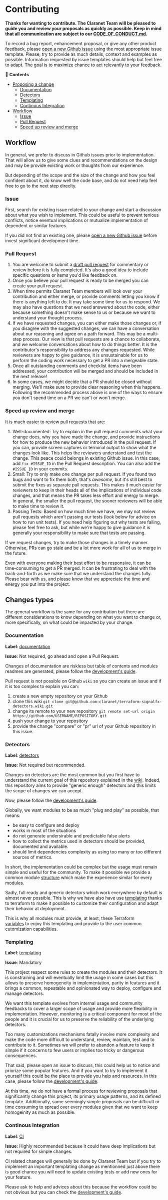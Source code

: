 # Contributing

__Thanks for wanting to contribute. The Claranet Team will be pleased to guide you and review 
your proposals as quickly as possible. Keep in mind that all communication are 
subject to our [CODE_OF_CONDUCT.md](/CODE_OF_CONDUCT.md).__

To record a bug report, enhancement proposal, or give any other product feedback, please [open 
a new Github issue](https://github.com/claranet/terraform-signalfx-detectors/issues/new/choose) 
using the most appropriate issue template. Please, try to provide as much details, context and 
examples as possible. Information requested by issue templates should help but feel free to 
adapt. The goal is to maximize chance to act relevantly to your feedback.

<!-- START doctoc generated TOC please keep comment here to allow auto update -->
<!-- DON'T EDIT THIS SECTION, INSTEAD RE-RUN doctoc TO UPDATE -->
:link: **Contents**

- [Proposing a change](#proposing-a-change)
  - [Documentation](#documentation)
  - [Detectors](#detectors)
  - [Templating](#templating)
  - [Continous Integration](#continous-integration)
- [Workflow](#workflow)
  - [Issue](#issue)
  - [Pull Request](#pull-request)
  - [Speed up review and merge](#speed-up-review-and-merge)

<!-- END doctoc generated TOC please keep comment here to allow auto update -->

## Workflow

In general, we prefer to discuss in Github issues prior to implementation. That will allow us to 
give some clues and recommendations on the design and may be provide existing work or thoughts 
from our experience.

But depending of the scope and the size of the change and how you feel confident about it, do 
know well the code base, and do not need help feel free to go to the next step direclty.

### Issue

First, search for existing issue related to your change and start a discussion about what you 
wish to implement. This could be useful to prevent tenious conflicts, notice eventual 
implications or mutualize implementation of dependent or similar features.

If you did not find an existing one, please [open a new Github
issue](https://github.com/claranet/terraform-signalfx-detectors/issues/new/choose) 
before invest significant development time.

### Pull Request

1. You are welcome to submit a [draft pull 
request](https://github.blog/2019-02-14-introducing-draft-pull-requests/) 
for commentary or review before it is fully completed. It's also a good idea to include specific 
questions or items you'd like feedback on.
2. Once you believe your pull request is ready to be merged you can create your pull request.
3. When time permits Claranet Team members will look over your contribution and either merge, or 
provide comments letting you know if there is anything left to do. It may take some time for us 
to respond. We may also have questions that we need answered about the code, either because 
something doesn't make sense to us or because we want to understand your thought process. 
4. If we have requested changes, you can either make those changes or, if you disagree with 
the suggested changes, we can have a conversation about our reasoning and agree on a path 
forward. This may be a multi-step process. Our view is that pull requests are a chance to 
collaborate, and we welcome conversations about how to do things better. It is the contributor's 
responsibility to address any changes requested. While reviewers are happy to give guidance, 
it is unsustainable for us to perform the coding work necessary to get a PR into a mergeable state.
5. Once all outstanding comments and checklist items have been addressed, your contribution will 
be merged and should be included in the next release!
6. In some cases, we might decide that a PR should be closed without merging. We'll make sure to 
provide clear reasoning when this happens. Following the recommended process above is one of the 
ways to ensure you don't spend time on a PR we can't or won't merge.

### Speed up review and merge

It is much easier to review pull requests that are:

1. Well-documented: Try to explain in the pull request comments what your change does, why you have 
made the change, and provide instructions for how to produce the new behavior introduced in the pull 
request. If you can, provide screen captures or terminal output to show what the changes look like. 
This helps the reviewers understand and test the change. This peace could belongs in existing Github 
issue. In this case, add `fix #ISSUE_ID` in the Pull Request description. You can also add the 
`#ISSUE_ID` in your commits.
2. Small: Try to only make one change per pull request. If you found two bugs and want to fix them 
both, that's *awesome*, but it's still best to submit the fixes as separate pull requests. This 
makes it much easier for reviewers to keep in their heads all of the implications of individual 
code changes, and that means the PR takes less effort and energy to merge. In general, the smaller 
the pull request, the sooner reviewers will be able to make time to review it.
3. Passing Tests: Based on how much time we have, we may not review pull requests which aren't 
passing our tests (look below for advice on how to run unit tests). If you need help figuring out 
why tests are failing, please feel free to ask, but while we're happy to give guidance it is 
generally your responsibility to make sure that tests are passing.

If we request changes, try to make those changes in a timely manner. Otherwise, PRs can go stale 
and be a lot more work for all of us to merge in the future.

Even with everyone making their best effort to be responsive, it can be time-consuming to get a 
PR merged. It can be frustrating to deal with the back-and-forth as we make sure that we understand 
the changes fully. Please bear with us, and please know that we appreciate the time and energy you 
put into the project.

## Changes types

The general workflow is the same for any contribution but there are different considerations to 
know depending on what you want to change or, more specifically, on what could be impacted by 
your change.

### Documentation

__Label__: 
[documentation](https://github.com/claranet/terraform-signalfx-detectors/labels/documentation)

__Issue__: Not required, go ahead and open a Pull Request.

Changes of documentation are riskless but table of contents and modules readmes are generated, 
please follow the [development's guide](docs/development.md#documentation).

Pull request is not possible on Github `wiki` so you can create an issue and if it is too 
complex to explain you can:

1. create a new empty repository on your Github
1. clone this wiki `git clone git@github.com:claranet/terraform-signalfx-detectors.wiki.git`
1. change its remote to your new repository `git remote set-url origin https://github.com/USERNAME/REPOSITORY.git`
1. push your change to your repository
1. provide the change "compare" or "pr" url of your Github repository in this issue.

### Detectors

__Label__: 
[detectors](https://github.com/claranet/terraform-signalfx-detectors/labels/detectors)

__Issue__: Not required but recommended.

Changes on detectors are the most common but you first have to understand the current goal of 
this repository explained in the [wiki](https://github.com/claranet/terraform-signalfx-detectors/wiki).
Indeed, this repository aims to provide "generic enough" detectors and this limits the scope of changes we 
can accept. 

Now, please follow the [development's guide](docs/development.md#detectors).

Globally, we want modules to be as much "plug and play" as possible, that means:

* be easy to configure and deploy
* works in most of the situations
* do not generate undersirable and predictable false alerts
* how to collect the metrics used in detectors should be provided, documented and available.
* should limit dependencies complexity as using too many or too different sources of metrics.

In short, the implementation could be complex but the usage must remain simple and useful for the 
community. To make it possible we provide a common module 
[structure](https://github.com/claranet/terraform-signalfx-detectors/wiki/Structure) which make 
the experience similar for every modules.

Sadly, full ready and generic detectors which work everywhere by default is almost never possible. 
This is why we have also have use 
[templating](https://github.com/claranet/terraform-signalfx-detectors/wiki/Structure) thanks to 
terraform to make it possible to customize their configuration and adapt their behavior at deployment.

This is why all modules must provide, at least, these Terraform  
[variables](https://github.com/claranet/terraform-signalfx-detectors/wiki/Variables) to enjoy this 
templating and provide to the user common cutomization capabilities.

### Templating

__Label__: 
[templating](https://github.com/claranet/terraform-signalfx-detectors/labels/templating)

__Issue__: Mandatory

This project respect some rules to create the modules and their detectors. It is constraining and 
will eventually limit the usage in some cases but this allows to preserve homogeneity in 
implementation, parity in features and it brings a common, repeatable and opinionated way to deploy, 
configure and manage detectors.

We want this template evolves from internal usage and community feedbacks to cover a larger scope of 
usage and provide more flexibility in implementation. However, monitoring is a critical component for 
most of the people and it is crucial for us to preserve the reliability of the underlying detectors.

Too many customizations mechanisms fatally involve more complexity and make the code more difficult 
to understand, review, maintain, test and to contribute to it. Sometimes we will prefer to abandon a 
feature to keep it simple if it concerns to few users or implies too tricky or dangerous consequences.

That said, please open an issue to discuss, this could help us to notice and priorize some popular 
features. And if you want to try to implement it yourself this could be the place to provide you help 
and resources. In this case, please follow the [development's guide](docs/development.md#templating).

At this time, we do not have a formal process for reviewing proposals that significantly change this 
project, its primary usage patterns, and its defined template. Additionally, some seemingly simple 
proposals can be difficult or time consuming to spread over every modules given that we want to keep 
homogeinity as much as possible.

### Continous Integration

__Label__: 
[CI](https://github.com/claranet/terraform-signalfx-detectors/labels/CI)

__Issue__: Highly recommended because it could have deep implications but not required for simple 
changes.

CI related changes will generally be done by Claranet Team but if you try to implement an important 
templating change as mentionned just above there is good chance you will need to update existing 
tests or add new ones for your feature.

Please ask to help and advices about this because the workflow could be not obvious but you can 
check the [development's guide](docs/development.md#checks).
